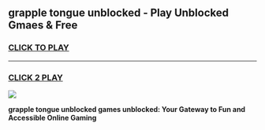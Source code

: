 
## grapple tongue unblocked - Play Unblocked Gmaes & Free
<h3>
<a href="https://news.freeplayer.one?title=grapple_tongue_unblocked&ref=16F">CLICK TO PLAY</a></h3>
<hr>

<h3>
<a href="https://news.freeplayer.one?title=grapple_tongue_unblocked&ref=16F">CLICK 2 PLAY</a>
  
</h3>

<a href="https://news.freeplayer.one?title=grapple_tongue_unblocked&ref=16F/"><img src="https://clearcache.store/games.png"></a>


**grapple tongue unblocked games unblocked: Your Gateway to Fun and Accessible Online Gaming**
